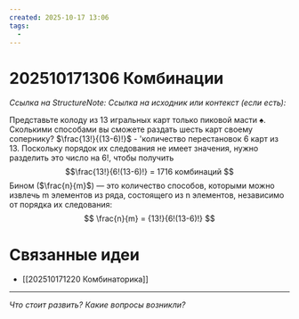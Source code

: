 ```yaml
---
created: 2025-10-17 13:06
tags:
  - 
---
```

# 202510171306 Комбинации

*Ссылка на StructureNote:*
*Ссылка на исходник или контекст (если есть):* 

Представьте колоду из 13 игральных карт только пиковой масти ♠. Сколькими способами вы сможете раздать шесть карт своему сопернику? $\frac{13!}{(13-6)!}$  - 'количество перестановок 6 карт из 13. Поскольку порядок их следования не имеет значения, нужно разделить это число на 6!, чтобы получить $$\frac{13!}{6!(13-6)!} = 1716   комбинаций $$ Бином ($\frac{n}{m}$) — это количество способов, которыми можно извлечь m элементов из ряда, состоящего из n элементов, независимо от порядка их следования:
$$ 
\frac{n}{m} = {13!}{6!(13-6)!} 
$$

# Связанные идеи

- [[202510171220 Комбинаторика]]
---

*Что стоит развить? Какие вопросы возникли?*
